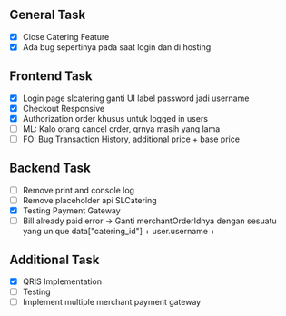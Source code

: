 ## General Task
- [x] Close Catering Feature
- [x] Ada bug sepertinya pada saat login dan di hosting
## Frontend Task
- [x] Login page slcatering ganti UI label password jadi username
- [x] Checkout Responsive
- [x] Authorization order khusus untuk logged in users
- [ ] ML: Kalo orang cancel order, qrnya masih yang lama
- [ ] FO: Bug Transaction History, additional price + base price
## Backend Task
- [ ] Remove print and console log
- [ ] Remove placeholder api SLCatering
- [x] Testing Payment Gateway
- [ ] Bill already paid error -> Ganti merchantOrderIdnya dengan sesuatu yang unique
      data["catering_id"] + user.username + 
## Additional Task
- [x] QRIS Implementation
- [ ] Testing
- [ ] Implement multiple merchant payment gateway
